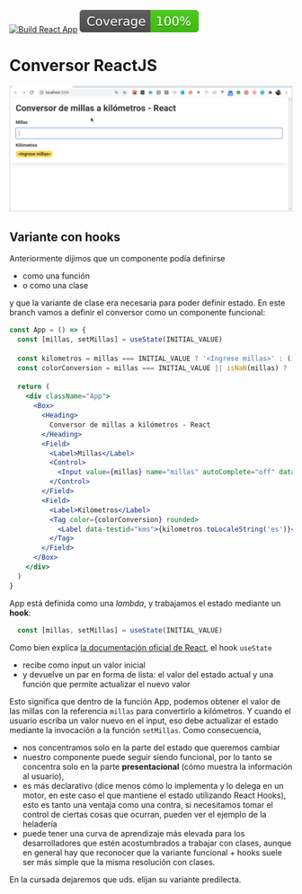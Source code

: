 
[![Build React App](https://github.com/uqbar-project/eg-conversor-react/actions/workflows/build.yml/badge.svg)](https://github.com/uqbar-project/eg-conversor-react/actions/workflows/build.yml) ![coverage](./badges/coverage/coverage.svg)

# Conversor ReactJS

![video](video/demo2020.gif)

## Variante con hooks

Anteriormente dijimos que un componente podía definirse

- como una función
- o como una clase

y que la variante de clase era necesaria para poder definir estado. En este branch vamos a definir el conversor como un componente funcional:

```jsx
const App = () => {
  const [millas, setMillas] = useState(INITIAL_VALUE)

  const kilometros = millas === INITIAL_VALUE ? '<Ingrese millas>' : (isNaN(millas) ? '<Ingrese un valor numérico>' : convertirMillasAKms(millas))
  const colorConversion = millas === INITIAL_VALUE || isNaN(millas) ? 'warning' : 'success'

  return (
    <div className="App">
      <Box>
        <Heading>
          Conversor de millas a kilómetros - React
        </Heading>
        <Field>
          <Label>Millas</Label>
          <Control>
            <Input value={millas} name="millas" autoComplete="off" data-testid="millas" onChange={(event) => setMillas(event.target.value)} />
          </Control>
        </Field>
        <Field>
          <Label>Kilómetros</Label>
          <Tag color={colorConversion} rounded>
            <Label data-testid="kms">{kilometros.toLocaleString('es')}</Label>
          </Tag>
        </Field>
      </Box>
    </div>
  )
}
```

App está definida como una _lambda_, y trabajamos el estado mediante un **hook**:

```js
  const [millas, setMillas] = useState(INITIAL_VALUE)
```

Como bien explica [la documentación oficial de React](https://es.reactjs.org/docs/hooks-overview.html), el hook `useState`

- recibe como input un valor inicial
- y devuelve un par en forma de lista: el valor del estado actual y una función que permite actualizar el nuevo valor

Esto significa que dentro de la función App, podemos obtener el valor de las millas con la referencia `millas` para convertirlo a kilómetros. Y cuando el usuario escriba un valor nuevo en el input, eso debe actualizar el estado mediante la invocación a la función `setMillas`. Como consecuencia,

- nos concentramos solo en la parte del estado que queremos cambiar
- nuestro componente puede seguir siendo funcional, por lo tanto se concentra solo en la parte **presentacional** (cómo muestra la información al usuario), 
- es más declarativo (dice menos cómo lo implementa y lo delega en un motor, en este caso el que mantiene el estado utilizando React Hooks), esto es tanto una ventaja como una contra, si necesitamos tomar el control de ciertas cosas que ocurran, pueden ver el ejemplo de la heladería
- puede tener una curva de aprendizaje más elevada para los desarrolladores que estén acostumbrados a trabajar con clases, aunque en general hay que reconocer que la variante funcional + hooks suele ser más simple que la misma resolución con clases.

En la cursada dejaremos que uds. elijan su variante predilecta.